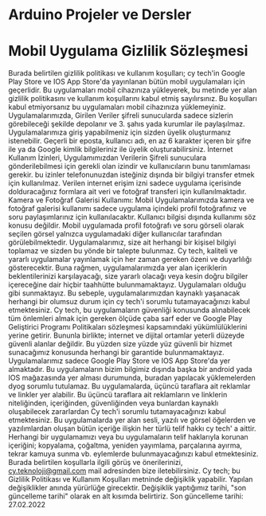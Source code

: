 # Arduino Projeler ve Dersler
# Mobil Uygulama Gizlilik Sözleşmesi
Burada belirtilen gizlilik politikası ve kullanım koşulları; cy tech'in Google Play Store ve IOS App Store'da yayınlanan bütün mobil
uygulamaları için geçerlidir. Bu uygulamaları mobil cihazınıza yükleyerek, bu metinde yer alan gizlilik politikasını ve kullanım
koşullarını kabul etmiş sayılırsınız. Bu koşulları kabul etmiyorsanız bu uygulamaları mobil cihazınıza yüklemeyiniz.
Uygulamalarımızda, Girilen Veriler şifreli sunucularda sadece sizlerin görebileceği şekilde depolanır ve 3. şahıs yada kurumlar ile
paylaşılmaz.
Uygulamalarımıza giriş yapabilmeniz için sizden üyelik oluşturmanız istenebilir. Geçerli bir eposta, kullanıcı adı, en az 6 karakter
içeren bir şifre ile ya da Google kimlik bilgileriniz ile üyelik oluşturabilirsiniz.
İnternet Kullanım İzinleri, Uygulamımızdan Verilerin Şifreli sunuculara gönderilebilmesi için gerekli olan izindir ve kullanıcıların
bunu tanımlaması gerekir. bu izinler telefonunuzdan isteğiniz dışında bir bilgiyi transfer etmek için kullanılmaz. Verilen internet
erişim izni sadece uygulama içerisinde dolduracağınız formlara ait veri ve fotoğraf transferi için kullanılmaktadır.
Kamera ve Fotoğraf Galerisi Kullanımı: Mobil Uygulamalarımızda kamera ve fotoğraf galerisi kullanımı sadece uygulama içindeki
profil fotoğrafınız ve soru paylaşımlarınız için kullanılacaktır. Kullanıcı bilgisi dışında kullanımı söz konusu değildir. Mobil
uygulamada profil fotoğrafı ve soru görseli olarak seçilen görsel yalnızca uygulamadaki diğer kullanıcılar tarafından
görülebilmektedir.
Uygulamalarımız, size ait herhangi bir kişisel bilgiyi toplamaz ve sizden bu yönde bir talepte bulunmaz.
Cy tech, kaliteli ve yararlı uygulamalar yayınlamak için her zaman gereken özeni ve duyarlılığı gösterecektir. Buna rağmen,
uygulamalarımızda yer alan içeriklerin beklentilerinizi karşılayacağı, size yararlı olacağı veya kesin doğru bilgiler içereceğine dair
hiçbir taahhütte bulunmamaktayız. Uygulamaları olduğu gibi sunmaktayız. Bu sebeple, uygulamalarımızdan kaynaklı yaşanacak
herhangi bir olumsuz durum için cy tech'i sorumlu tutamayacağınızı kabul etmektesiniz.
Cy tech, bu uygulamaların güvenliği konusunda alınabilecek tüm önlemleri almak için gereken ölçüde çaba sarf eder ve Google
Play Geliştirici Programı Politikaları sözleşmesi kapsamındaki yükümlülüklerini yerine getirir. Bununla birlikte; internet ve dijital
ortamlar yeterli düzeyde güvenli alanlar değildir. Bu yüzden size yüzde yüz güvenli bir hizmet sunacağımız konusunda herhangi
bir garantide bulunmamaktayız.
Uygulamalarımız sadece Google Play Store ve IOS App Store'da yer almaktadır. Bu uygulamaların bizim bilgimiz dışında başka bir
android yada IOS mağazasında yer alması durumunda, buradan yapılacak yüklemelerden dyog sorumlu tutulamaz.
Bu uygulamalarda, üçüncü taraflara ait reklamlar ve linkler yer alabilir. Bu üçüncü taraflara ait reklamların ve linklerin
niteliğinden, içeriğinden, güvenliğinden veya bunlardan kaynaklı oluşabilecek zararlardan Cy tech'i sorumlu tutamayacağınızı
kabul etmektesiniz.
Bu uygulamalarda yer alan sesli, yazılı ve görsel öğelerden ve yazılımlardan oluşan bütün içeriğe ilişkin her türlü telif hakkı cy
tech' a aittir. Herhangi bir uygulamamızı veya bu uygulamaların telif haklarıyla korunan içeriğini; kopyalama, çoğaltma, yeniden
yayımlama, parçalarına ayırma, tekrar kamuya sunma vb. eylemlerde bulunmayacağınızı kabul etmektesiniz.
Burada belirtilen koşullarla ilgili görüş ve önerilerinizi, cy.teknoloji@gmail.com mail adresinden bize iletebilirsiniz.
Cy tech; bu Gizlilik Politikası ve Kullanım Koşulları metninde değişiklik yapabilir. Yapılan değişiklikler anında yürürlüğe girecektir.
Değişiklik yaptığımız tarihi, "son güncelleme tarihi" olarak en alt kısımda belirtiriz.
Son güncelleme tarihi:
27.02.2022
